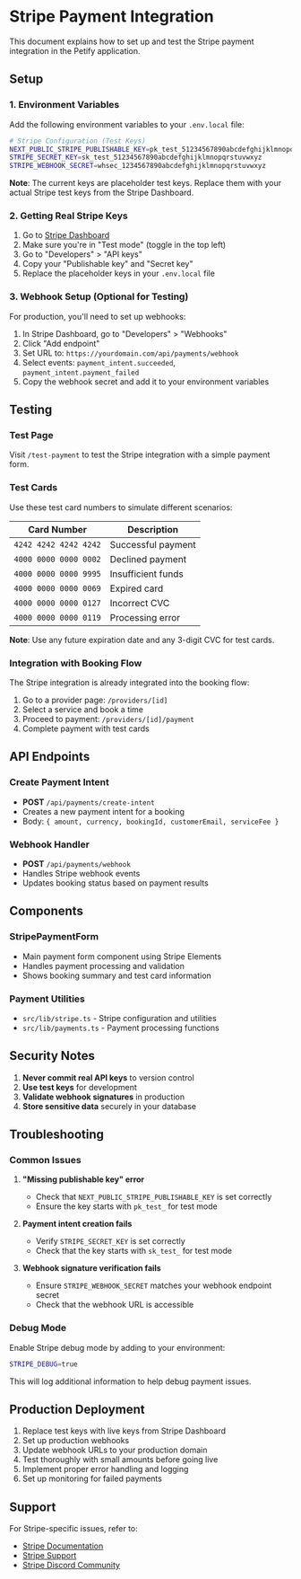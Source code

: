 # Stripe Payment Integration

This document explains how to set up and test the Stripe payment integration in
the Petify application.

## Setup

### 1. Environment Variables

Add the following environment variables to your `.env.local` file:

```bash
# Stripe Configuration (Test Keys)
NEXT_PUBLIC_STRIPE_PUBLISHABLE_KEY=pk_test_51234567890abcdefghijklmnopqrstuvwxyz
STRIPE_SECRET_KEY=sk_test_51234567890abcdefghijklmnopqrstuvwxyz
STRIPE_WEBHOOK_SECRET=whsec_1234567890abcdefghijklmnopqrstuvwxyz
```

**Note**: The current keys are placeholder test keys. Replace them with your
actual Stripe test keys from the Stripe Dashboard.

### 2. Getting Real Stripe Keys

1. Go to [Stripe Dashboard](https://dashboard.stripe.com/)
2. Make sure you're in "Test mode" (toggle in the top left)
3. Go to "Developers" > "API keys"
4. Copy your "Publishable key" and "Secret key"
5. Replace the placeholder keys in your `.env.local` file

### 3. Webhook Setup (Optional for Testing)

For production, you'll need to set up webhooks:

1. In Stripe Dashboard, go to "Developers" > "Webhooks"
2. Click "Add endpoint"
3. Set URL to: `https://yourdomain.com/api/payments/webhook`
4. Select events: `payment_intent.succeeded`, `payment_intent.payment_failed`
5. Copy the webhook secret and add it to your environment variables

## Testing

### Test Page

Visit `/test-payment` to test the Stripe integration with a simple payment form.

### Test Cards

Use these test card numbers to simulate different scenarios:

| Card Number           | Description        |
| --------------------- | ------------------ |
| `4242 4242 4242 4242` | Successful payment |
| `4000 0000 0000 0002` | Declined payment   |
| `4000 0000 0000 9995` | Insufficient funds |
| `4000 0000 0000 0069` | Expired card       |
| `4000 0000 0000 0127` | Incorrect CVC      |
| `4000 0000 0000 0119` | Processing error   |

**Note**: Use any future expiration date and any 3-digit CVC for test cards.

### Integration with Booking Flow

The Stripe integration is already integrated into the booking flow:

1. Go to a provider page: `/providers/[id]`
2. Select a service and book a time
3. Proceed to payment: `/providers/[id]/payment`
4. Complete payment with test cards

## API Endpoints

### Create Payment Intent

- **POST** `/api/payments/create-intent`
- Creates a new payment intent for a booking
- Body: `{ amount, currency, bookingId, customerEmail, serviceFee }`

### Webhook Handler

- **POST** `/api/payments/webhook`
- Handles Stripe webhook events
- Updates booking status based on payment results

## Components

### StripePaymentForm

- Main payment form component using Stripe Elements
- Handles payment processing and validation
- Shows booking summary and test card information

### Payment Utilities

- `src/lib/stripe.ts` - Stripe configuration and utilities
- `src/lib/payments.ts` - Payment processing functions

## Security Notes

1. **Never commit real API keys** to version control
2. **Use test keys** for development
3. **Validate webhook signatures** in production
4. **Store sensitive data** securely in your database

## Troubleshooting

### Common Issues

1. **"Missing publishable key" error**
   - Check that `NEXT_PUBLIC_STRIPE_PUBLISHABLE_KEY` is set correctly
   - Ensure the key starts with `pk_test_` for test mode

2. **Payment intent creation fails**
   - Verify `STRIPE_SECRET_KEY` is set correctly
   - Check that the key starts with `sk_test_` for test mode

3. **Webhook signature verification fails**
   - Ensure `STRIPE_WEBHOOK_SECRET` matches your webhook endpoint secret
   - Check that the webhook URL is accessible

### Debug Mode

Enable Stripe debug mode by adding to your environment:

```bash
STRIPE_DEBUG=true
```

This will log additional information to help debug payment issues.

## Production Deployment

1. Replace test keys with live keys from Stripe Dashboard
2. Set up production webhooks
3. Update webhook URLs to your production domain
4. Test thoroughly with small amounts before going live
5. Implement proper error handling and logging
6. Set up monitoring for failed payments

## Support

For Stripe-specific issues, refer to:

- [Stripe Documentation](https://stripe.com/docs)
- [Stripe Support](https://support.stripe.com/)
- [Stripe Discord Community](https://discord.gg/stripe)
